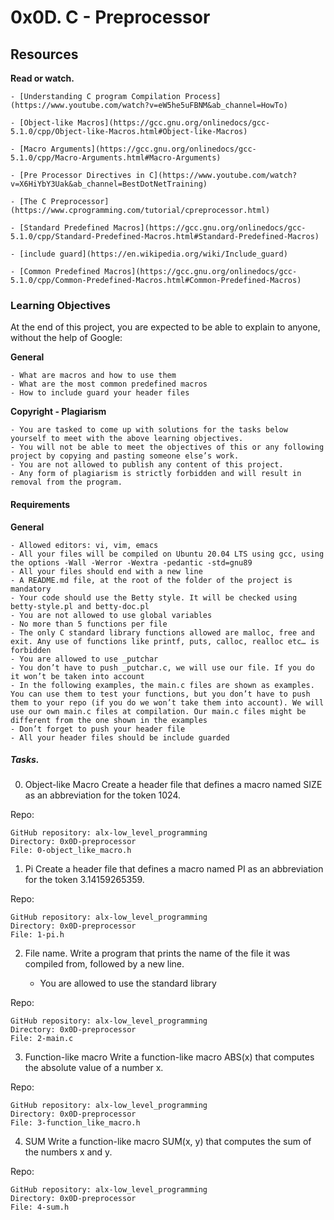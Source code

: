 # 0x0D. C - Preprocessor


## Resources

**Read or watch.**

    - [Understanding C program Compilation Process](https://www.youtube.com/watch?v=eW5he5uFBNM&ab_channel=HowTo)

    - [Object-like Macros](https://gcc.gnu.org/onlinedocs/gcc-5.1.0/cpp/Object-like-Macros.html#Object-like-Macros)

    - [Macro Arguments](https://gcc.gnu.org/onlinedocs/gcc-5.1.0/cpp/Macro-Arguments.html#Macro-Arguments)

    - [Pre Processor Directives in C](https://www.youtube.com/watch?v=X6HiYbY3Uak&ab_channel=BestDotNetTraining)

    - [The C Preprocessor](https://www.cprogramming.com/tutorial/cpreprocessor.html)

    - [Standard Predefined Macros](https://gcc.gnu.org/onlinedocs/gcc-5.1.0/cpp/Standard-Predefined-Macros.html#Standard-Predefined-Macros)

    - [include guard](https://en.wikipedia.org/wiki/Include_guard)

    - [Common Predefined Macros](https://gcc.gnu.org/onlinedocs/gcc-5.1.0/cpp/Common-Predefined-Macros.html#Common-Predefined-Macros)

### Learning Objectives

At the end of this project, you are expected to be able to explain to anyone, without the help of Google:

**General**

    - What are macros and how to use them
    - What are the most common predefined macros
    - How to include guard your header files

**Copyright - Plagiarism**

    - You are tasked to come up with solutions for the tasks below yourself to meet with the above learning objectives.
    - You will not be able to meet the objectives of this or any following project by copying and pasting someone else’s work.
    - You are not allowed to publish any content of this project.
    - Any form of plagiarism is strictly forbidden and will result in removal from the program.

#### Requirements

**General**

    - Allowed editors: vi, vim, emacs
    - All your files will be compiled on Ubuntu 20.04 LTS using gcc, using the options -Wall -Werror -Wextra -pedantic -std=gnu89
    - All your files should end with a new line
    - A README.md file, at the root of the folder of the project is mandatory
    - Your code should use the Betty style. It will be checked using betty-style.pl and betty-doc.pl
    - You are not allowed to use global variables
    - No more than 5 functions per file
    - The only C standard library functions allowed are malloc, free and exit. Any use of functions like printf, puts, calloc, realloc etc… is forbidden
    - You are allowed to use _putchar
    - You don’t have to push _putchar.c, we will use our file. If you do it won’t be taken into account
    - In the following examples, the main.c files are shown as examples. You can use them to test your functions, but you don’t have to push them to your repo (if you do we won’t take them into account). We will use our own main.c files at compilation. Our main.c files might be different from the one shown in the examples
    - Don’t forget to push your header file
    - All your header files should be include guarded

##### Tasks.

0. Object-like Macro 
Create a header file that defines a macro named SIZE as an abbreviation for the token 1024.

Repo:

    GitHub repository: alx-low_level_programming
    Directory: 0x0D-preprocessor
    File: 0-object_like_macro.h

1. Pi 
Create a header file that defines a macro named PI as an abbreviation for the token 3.14159265359.

Repo:

    GitHub repository: alx-low_level_programming
    Directory: 0x0D-preprocessor
    File: 1-pi.h

2. File name.
Write a program that prints the name of the file it was compiled from, followed by a new line.

    - You are allowed to use the standard library

Repo:

    GitHub repository: alx-low_level_programming
    Directory: 0x0D-preprocessor
    File: 2-main.c

3. Function-like macro 
Write a function-like macro ABS(x) that computes the absolute value of a number x.

Repo:

    GitHub repository: alx-low_level_programming
    Directory: 0x0D-preprocessor
    File: 3-function_like_macro.h

4. SUM 
Write a function-like macro SUM(x, y) that computes the sum of the numbers x and y.


Repo:

    GitHub repository: alx-low_level_programming
    Directory: 0x0D-preprocessor
    File: 4-sum.h


